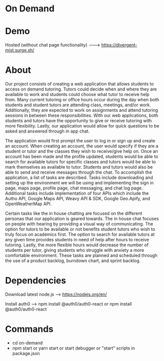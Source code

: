 # On Demand
# Demo
Hosted (without chat page functionality) ---> https://divergent-mist.surge.sh/
# About
Our project consists of creating a web application that allows students to access on demand tutoring. Tutors could decide when and where they are available to work and students could choose what tutor to receive help from. Many current tutoring or office hours occur during the day when both students and student tutors are attending class, meetings, and/or work. Additionally, they are expected to work on assignments and attend tutoring sessions in between these responsibilities. With our web applications, both students and tutors have the opportunity to give or receive tutoring with more flexibility. Lastly, our application would allow for quick questions to be asked and answered through in app chat.

The application would first prompt the user to log in or sign up and create an account. When creating an account, the user would specify if they are a student or tutor and the classes they wish to receive/give help on. Once an account has been made and the profile updated, students would be able to search for available tutors for specific classes and tutors would be able to mark themselves as available to tutor. Students and tutors would also be able to send and receive messages through the chat. To accomplish the application, a list of tasks are described. Tasks include downloading and setting up the environment we will be using and implementing the sign in page, maps page, profile page, chat messaging, and chat log page. Additional tasks include implementation of four APIs which include the Autho API, Google Maps API, Weavy API & SDK, Google Geo.Apify, and OpenWeatherMap API.

Certain tasks like the in house chatting are focused on the different personas that our application is geared towards. The in house chat focuses on people with hearing by providing a visual way of communicating. The option for tutors to be available or not benefits student tutors who wish to truly focus on academics first. The option to search for available tutors at any given time provides students in need of help after hours to receive tutoring. Lastly, the more flexible hours would decrease the number of students per tutor, giving students who struggle with anxiety a more comfortable environment. These tasks are planned and scheduled through the use of a product backlog, burndown chart, and sprint backlog.

# Dependencies

Download latest node.js --> https://nodejs.org/en/

Install auth0 --> npm install @auth0/auth0-react  or npm install @auth0/auth0-react

# Commands
- cd on-demand
- npm start or yarn start or start debugger or "start" scripts in package.json
